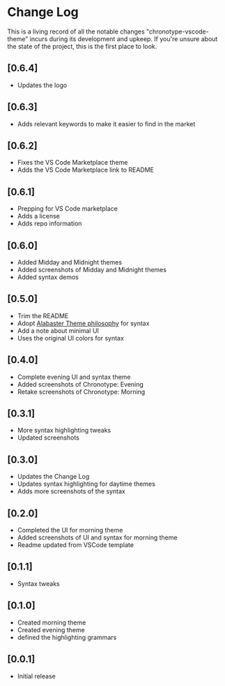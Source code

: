 # Change Log

This is a living record of all the notable changes "chronotype-vscode-theme" incurs during its development and upkeep. If you're unsure about the state of the project, this is the first place to look.

## [0.6.4]
- Updates the logo

## [0.6.3]
- Adds relevant keywords to make it easier to find in the market

## [0.6.2]
- Fixes the VS Code Marketplace theme
- Adds the VS Code Marketplace link to README

## [0.6.1]
- Prepping for VS Code marketplace
- Adds a license
- Adds repo information

## [0.6.0]
- Added Midday and Midnight themes
- Added screenshots of Midday and Midnight themes
- Added syntax demos

## [0.5.0]
- Trim the README
- Adopt [Alabaster Theme philosophy](https://marketplace.visualstudio.com/items?itemName=tonsky.theme-alabaster) for syntax
- Add a note about minimal UI
- Uses the original UI colors for syntax

## [0.4.0]
- Complete evening UI and syntax theme
- Added screenshots of Chronotype: Evening
- Retake screenshots of Chronotype: Morning

## [0.3.1]
- More syntax highlighting tweaks
- Updated screenshots

## [0.3.0]
- Updates the Change Log
- Updates syntax highlighting for daytime themes
- Adds more screenshots of the syntax

## [0.2.0]
- Completed the UI for morning theme
- Added screenshots of UI and syntax for morning theme
- Readme updated from VSCode template

## [0.1.1]
- Syntax tweaks

## [0.1.0]
- Created morning theme
- Created evening theme
- defined the highlighting grammars

## [0.0.1]
- Initial release
